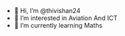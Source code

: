 - 👋 Hi, I’m @thivishan24
- 👀 I’m interested in Aviation And ICT
- 🌱 I’m currently learning Maths




